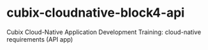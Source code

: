 # cubix-cloudnative-block4-api
Cubix Cloud-Native Application Development Training: cloud-native requirements (API app)
